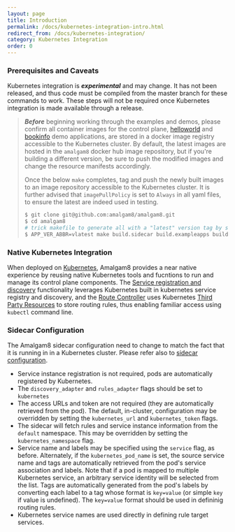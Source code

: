 ```yaml
---
layout: page
title: Introduction
permalink: /docs/kubernetes-integration-intro.html
redirect_from: /docs/kubernetes-integration/
category: Kubernetes Integration
order: 0
---
```


### Prerequisites and Caveats <a id="prerequisites-caveats"></a>

Kubernetes integration is *__experimental__* and may change. It has not been released, and thus code
 must be compiled from the master branch for these commands to work. These steps will not be required
 once Kubernetes integration is made available through a release.

> *__Before__* beginning working through the examples and demos, please confirm all container images for the control plane,
> [helloworld](docs/demo-helloworld.html) and [bookinfo](/docs/demo-bookinfo.html) demo applications, are stored in a
> docker image registry accessible to the Kubernetes cluster.
> By default, the latest images are hosted in the `amalgam8` docker hub image repository, but if you're
> building a different version, be sure to push the modified images and change the resource manifests accordingly.
>
>  Once the below `make` completes, tag and push the newly built images to an image repository accessible
>  to the Kubernetes cluster. It is further advised that `imagePullPolicy` is set to `Always` in all yaml
>  files, to ensure the latest are indeed used in testing.
>
> ```bash
> $ git clone git@github.com:amalgam8/amalgam8.git
> $ cd amalgam8
> # trick makefile to generate all with a "latest" version tag by setting version to "vlatest"
> $ APP_VER_ABBR=vlatest make build.sidecar build.exampleapps build.k8srules dockerize.sidecar.envoy.ubuntu dockerize.k8srules
> ```
>

### Native Kubernetes Integration

When deployed on [Kubernetes](https://kubernetes.io), Amalgam8 provides a near native experience
 by reusing native Kubernetes tools and fucntions to run and manage its control plane components.
 The [Service registration and discovery](/docs/control-plane-registry.html) functionality leverages Kubernetes
 built in kubernetes service registry and discovery, and the [Route Controller](/docs/control-plane-controller.html) uses
 Kubernetes [Third Party Resources](https://kubernetes.io/docs/user-guide/thirdpartyresources/)
 to store routing rules, thus enabling familiar access using `kubectl` command line.

### Sidecar Configuration <a id="sidecar-config"></a>

The Amalgam8 sidecar configuration need to change to match the fact that it is running in
 in a Kubernetes cluster. Please refer also to [sidecar configuration](/docs/sidecar-configuration.html).

 - Service instance registration is not required, pods are automatically registered by Kubernetes.
 - The `discovery_adapter` and `rules_adapter` flags should be set to `kubernetes`
 - The access URLs and token are not required (they are automatically retrieved from the pod).
  The default, in-cluster, configuration may be overridden by setting the `kubernetes_url` and
  `kubernetes_token` flags.
 - The sidecar will fetch rules and service instance information from the `default` namespace.
   This may be overridden by setting the `kubernetes_namespace` flag.
 - Service name and labels may be specified using the `service` flag, as before. Alternately,
   if the `kubernetes_pod_name` is set, the source service name and tags are automatically
   retrieved from the pod's service association and labels. Note that if a pod is mapped to
   multiple Kubernetes service, an arbitrary service identity will be selected from the list.
   Tags are automatically generated from the pod's labels by converting each label to a tag
   whose format is `key=value` (or simple `key` if value is undefined). The `key=value` format
   should be used in defininig routing rules.
 - Kubernetes service names are used directly in defining rule target services.
